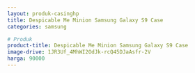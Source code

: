 ```yaml
---
layout: produk-casinghp
title: Despicable Me Minion Samsung Galaxy S9 Case
categories: samsung

# Produk
product-title: Despicable Me Minion Samsung Galaxy S9 Case
image-drive: 1JR3Uf_4MhWI2OdJk-rcQ45DJaAsfr-2V
harga: 90000
---
```


